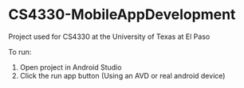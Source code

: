 # CS4330-MobileAppDevelopment
Project used for CS4330 at the University of Texas at El Paso

To run:
  1. Open project in Android Studio
  2. Click the run app button (Using an AVD or real android device)
